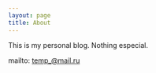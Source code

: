 ```yaml
---
layout: page
title: About
---
```


<p class="message">
  This is my personal blog. Nothing especial.

  mailto: <a href='mailto:temp_@mail.ru'>temp_@mail.ru</a>
</p>
